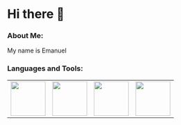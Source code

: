 # Hi there 👋

### About Me:
My name is Emanuel

### Languages and Tools:
<table>
  <tr>
    <td><img src="https://upload.wikimedia.org/wikipedia/commons/thumb/c/c3/Python-logo-notext.svg/1869px-Python-logo-notext.svg.png" width="80" height="80"></td>
    <td><img src="https://www.google.com/url?sa=i&url=https%3A%2F%2Fen.wikipedia.org%2Fwiki%2FJava_%2528programming_language%2529&psig=AOvVaw1xj9er5DijRo_hYn582mbg&ust=1701028113120000&source=images&cd=vfe&opi=89978449&ved=0CBIQjRxqFwoTCIiWztT134IDFQAAAAAdAAAAABAD" width="80" height="80"></td> 
    <td><img src="https://upload.wikimedia.org/wikipedia/commons/thumb/c/c3/Python-logo-notext.svg/1869px-Python-logo-notext.svg.png" width="80" height="80"></td>
    <td><img src="https://upload.wikimedia.org/wikipedia/commons/thumb/c/c3/Python-logo-notext.svg/1869px-Python-logo-notext.svg.png" width="80" height="80"></td>
  </tr>
</table>
